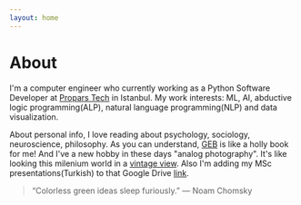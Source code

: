 ```yaml
---
layout: home
---
```

# About

I'm a computer engineer who currently working as a Python Software Developer at [Propars Tech](http://www.propars.net/) in Istanbul.
My work interests: ML, AI, abductive logic programming(ALP), natural language programming(NLP)
and data visualization. 
  
About personal info,
I love reading about psychology, sociology, neuroscience, philosophy.
As you can understand, [GEB](https://en.wikipedia.org/wiki/G%C3%B6del,_Escher,_Bach) is like a holly book for me!
And I've a new hobby in these days "analog photography". It's like looking this milenium world
in a [vintage view](http://www.flickr.com/106092908@N08). Also I'm adding my MSc presentations(Turkish) to that Google Drive [link](https://drive.google.com/drive/folders/0Bx_6kuYBoaAealJhcTVsV3Q4V1E?usp=sharing).
> “Colorless green ideas sleep furiously.” 
> ― Noam Chomsky
